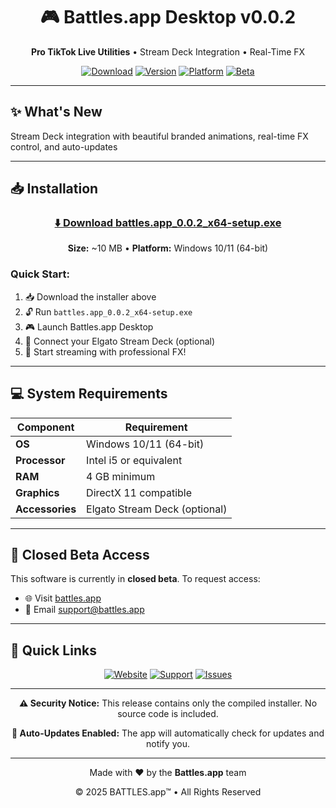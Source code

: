 <div align="center">

# 🎮 Battles.app Desktop v0.0.2

**Pro TikTok Live Utilities** • Stream Deck Integration • Real-Time FX

[![Download](https://img.shields.io/badge/⬇️_Download-Windows_Installer-0078D4?style=for-the-badge&logo=windows&logoColor=white)](https://github.com/battles-app/desktop/releases/download/v0.0.2/battles.app_0.0.2_x64-setup.exe)
[![Version](https://img.shields.io/badge/version-0.0.2-blue?style=for-the-badge)](https://github.com/battles-app/desktop/releases)
[![Platform](https://img.shields.io/badge/platform-Windows_10/11-blueviolet?style=for-the-badge&logo=windows)](https://github.com/battles-app/desktop)
[![Beta](https://img.shields.io/badge/status-Closed_Beta-red?style=for-the-badge)](https://battles.app)

</div>

---

## ✨ What's New

Stream Deck integration with beautiful branded animations, real-time FX control, and auto-updates

---

## 📥 Installation

<div align="center">

### **[⬇️ Download battles.app_0.0.2_x64-setup.exe](https://github.com/battles-app/desktop/releases/download/v0.0.2/battles.app_0.0.2_x64-setup.exe)**

**Size:** ~10 MB • **Platform:** Windows 10/11 (64-bit)

</div>

### Quick Start:
1. 📥 Download the installer above
2. 🔓 Run `battles.app_0.0.2_x64-setup.exe`
3. 🎮 Launch Battles.app Desktop
4. 🔌 Connect your Elgato Stream Deck (optional)
5. 🚀 Start streaming with professional FX!

---

## 💻 System Requirements

| Component | Requirement |
|-----------|------------|
| **OS** | Windows 10/11 (64-bit) |
| **Processor** | Intel i5 or equivalent |
| **RAM** | 4 GB minimum |
| **Graphics** | DirectX 11 compatible |
| **Accessories** | Elgato Stream Deck (optional) |

---

## 🎯 Closed Beta Access

This software is currently in **closed beta**. To request access:
- 🌐 Visit [battles.app](https://battles.app)
- 📧 Email [support@battles.app](mailto:support@battles.app)

---

## 🔗 Quick Links

<div align="center">

[![Website](https://img.shields.io/badge/🌐_Website-battles.app-pink?style=for-the-badge)](https://battles.app)
[![Support](https://img.shields.io/badge/📧_Support-Email_Us-yellow?style=for-the-badge)](mailto:support@battles.app)
[![Issues](https://img.shields.io/badge/🐛_Report_Bug-GitHub_Issues-green?style=for-the-badge)](https://github.com/battles-app/desktop/issues)

</div>

---

<div align="center">

**⚠️ Security Notice:** This release contains only the compiled installer. No source code is included.

**🔐 Auto-Updates Enabled:** The app will automatically check for updates and notify you.

---

Made with ❤️ by the **Battles.app** team

© 2025 BATTLES.app™ • All Rights Reserved

</div>